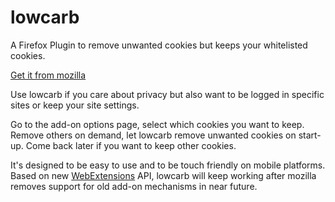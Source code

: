 # lowcarb

A Firefox Plugin to remove unwanted cookies but keeps your whitelisted cookies. 


[Get it from mozilla](https://addons.mozilla.org/en-US/firefox/addon/lowcarb/)

Use lowcarb if you care about privacy but also want to be logged in specific sites or keep your site settings.

Go to the add-on options page, select which cookies you want to keep. Remove others on demand, let lowcarb remove unwanted cookies on start-up. Come back later if you want to keep other cookies.

It's designed to be easy to use and to be touch friendly on mobile platforms.
Based on new [WebExtensions](https://developer.mozilla.org/en-US/Add-ons/WebExtensions) API, lowcarb will keep working after mozilla removes support for old add-on mechanisms in near future.

